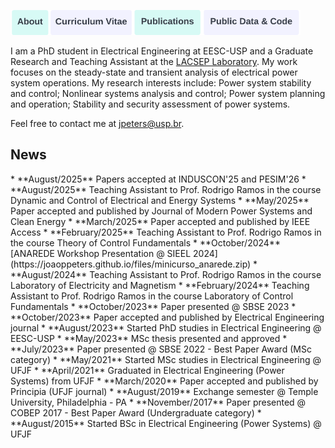 <a href="https://joaoppeters.github.io/about/"><img src="/images/about_button.png" alt="drawing" height="40"/></a><a href="https://joaoppeters.github.io/cv/"><img src="/images/cv_button.png" alt="drawing" height="40"/></a><a href="https://joaoppeters.github.io/pubs/"><img src="/images/pub_button.png" alt="drawing" height="40"/></a><a href="https://joaoppeters.github.io/code/"><img src="/images/code_button.png" alt="drawing" height="40"/></a>

I am a PhD student in Electrical Engineering at EESC-USP and a Graduate Research and Teaching Assistant at the [LACSEP Laboratory](https://lacsep.github.io). My work focuses on the steady-state and transient analysis of electrical power system operations. My research interests include: Power system stability and control; Nonlinear systems analysis and control; Power system planning and operation; Stability and security assessment of power systems.

Feel free to contact me at [jpeters@usp.br](mailto:jpeters@usp.br).

<h2>News</h2>
* **August/2025** Papers accepted at INDUSCON'25 and PESIM'26
* **August/2025** Teaching Assistant to Prof. Rodrigo Ramos in the course Dynamic and Control of Electrical and Energy Systems
* **May/2025** Paper accepted and published by Journal of Modern Power Systems and Clean Energy
* **March/2025** Paper accepted and published by IEEE Access
* **February/2025** Teaching Assistant to Prof. Rodrigo Ramos in the course Theory of Control Fundamentals
* **October/2024** [ANAREDE Workshop Presentation @ SIEEL 2024](https://joaoppeters.github.io/files/minicurso_anarede.zip)
* **August/2024** Teaching Assistant to Prof. Rodrigo Ramos in the course Laboratory of Electricity and Magnetism
* **February/2024** Teaching Assistant to Prof. Rodrigo Ramos in the course Laboratory of Control Fundamentals
* **October/2023** Paper presented @ SBSE 2023
* **October/2023** Paper accepted and published by Electrical Engineering journal
* **August/2023** Started PhD studies in Electrical Engineering @ EESC-USP
* **May/2023** MSc thesis presented and approved
* **July/2023** Paper presented @ SBSE 2022 - Best Paper Award (MSc category)
* **May/2021** Started MSc studies in Electrical Engineering @ UFJF
* **April/2021** Graduated in Electrical Engineering (Power Systems) from UFJF
* **March/2020** Paper accepted and published by Principia (UFJF journal)
* **August/2019** Exchange semester @ Temple University, Philadelphia - PA
* **November/2017** Paper presented @ COBEP 2017 - Best Paper Award (Undergraduate category)
* **August/2015** Started BSc in Electrical Engineering (Power Systems) @ UFJF